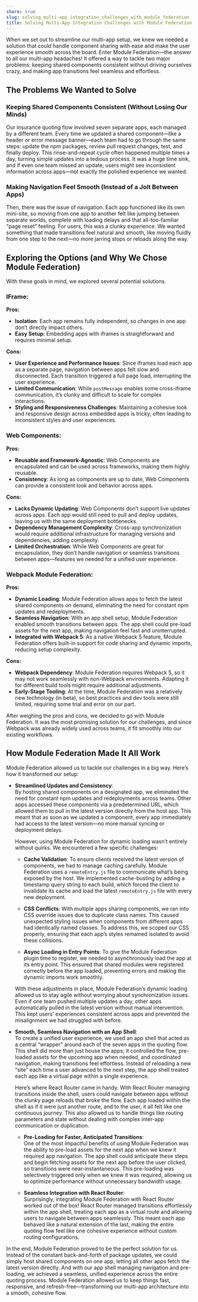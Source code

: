 ```yaml
---
share: true
slug: solving_multi-app_integration_challenges_with_module_federation
title: Solving Multi-App Integration Challenges with Module Federation
---
```

When we set out to streamline our multi-app setup, we knew we needed a solution that could handle component sharing with ease and make the user experience smooth across the board. Enter Module Federation—the answer to all our multi-app headaches! It offered a way to tackle two major problems: keeping shared components consistent without driving ourselves crazy, and making app transitions feel seamless and effortless.

## The Problems We Wanted to Solve

###  Keeping Shared Components Consistent (Without Losing Our Minds)

Our insurance quoting flow involved seven separate apps, each managed by a different team. Every time we updated a shared component—like a header or error message banner—each team had to go through the same steps: update the npm packages, review pull request changes, test, and finally deploy. This rinse-and-repeat cycle often happened multiple times a day, turning simple updates into a tedious process. It was a huge time sink, and if even one team missed an update, users might see inconsistent information across apps—not exactly the polished experience we wanted.

###  Making Navigation Feel Smooth (Instead of a Jolt Between Apps)

Then, there was the issue of navigation. Each app functioned like its own mini-site, so moving from one app to another felt like jumping between separate worlds, complete with loading delays and that all-too-familiar “page reset” feeling. For users, this was a clunky experience. We wanted something that made transitions feel natural and smooth, like moving fluidly from one step to the next—no more jarring stops or reloads along the way.

##  Exploring the Options (and Why We Chose Module Federation)

With these goals in mind, we explored several potential solutions.

### IFrame:

**Pros:**
- **Isolation**: Each app remains fully independent, so changes in one app don’t directly impact others.
- **Easy Setup**: Embedding apps with iframes is straightforward and requires minimal setup.

**Cons:**
- **User Experience and Performance Issues**: Since iframes load each app as a separate page, navigation between apps felt slow and disconnected. Each transition triggered a full page load, interrupting the user experience.
- **Limited Communication**: While `postMessage` enables some cross-iframe communication, it’s clunky and difficult to scale for complex interactions.
- **Styling and Responsiveness Challenges**: Maintaining a cohesive look and responsive design across embedded apps is tricky, often leading to inconsistent styles and user experiences.

### Web Components:

**Pros:**
- **Reusable and Framework-Agnostic**: Web Components are encapsulated and can be used across frameworks, making them highly reusable.
- **Consistency**: As long as components are up to date, Web Components can provide a consistent look and behavior across apps.

**Cons:**
- **Lacks Dynamic Updating**: Web Components don’t support live updates across apps. Each app would still need to pull and deploy updates, leaving us with the same deployment bottlenecks.
- **Dependency Management Complexity**: Cross-app synchronization would require additional infrastructure for managing versions and dependencies, adding complexity.
- **Limited Orchestration**: While Web Components are great for encapsulation, they don’t handle navigation or seamless transitions between apps—features we needed for a unified user experience.

### Webpack Module Federation:

**Pros:**
- **Dynamic Loading**: Module Federation allows apps to fetch the latest shared components on demand, eliminating the need for constant npm updates and redeployments.
- **Seamless Navigation**: With an app shell setup, Module Federation enabled smooth transitions between apps. The app shell could pre-load assets for the next app, making navigation feel fast and uninterrupted.
- **Integrated with Webpack 5**: As a native Webpack 5 feature, Module Federation offers built-in support for code sharing and dynamic imports, reducing setup complexity.

**Cons:**
- **Webpack Dependency**: Module Federation requires Webpack 5, so it may not work seamlessly with non-Webpack environments. Adapting it for different build tools might require additional adjustments.
- **Early-Stage Tooling**: At the time, Module Federation was a relatively new technology (in beta), so best practices and dev tools were still limited, requiring some trial and error on our part.

After weighing the pros and cons, we decided to go with Module Federation. It was the most promising solution for our challenges, and since Webpack was already widely used across teams, it fit smoothly into our existing workflows.

## How Module Federation Made It All Work

Module Federation allowed us to tackle our challenges in a big way. Here’s how it transformed our setup:

- **Streamlined Updates and Consistency**:  
  By hosting shared components on a designated app, we eliminated the need for constant npm updates and redeployments across teams. Other apps accessed these components via a predetermined URL, which allowed them to pull in the latest version directly from the host app. This meant that as soon as we updated a component, every app immediately had access to the latest version—no more manual syncing or deployment delays.

  However, using Module Federation for dynamic loading wasn’t entirely without quirks. We encountered a few specific challenges:

    - **Cache Validation**: To ensure clients received the latest version of components, we had to manage caching carefully. Module Federation uses a `remoteEntry.js` file to communicate what’s being exposed by the host. We implemented cache-busting by adding a timestamp query string to each build, which forced the client to invalidate its cache and load the latest `remoteEntry.js` file with every new deployment.

    - **CSS Conflicts**: With multiple apps sharing components, we ran into CSS override issues due to duplicate class names. This caused unexpected styling issues when components from different apps had identically named classes. To address this, we scoped our CSS properly, ensuring that each app’s styles remained isolated to avoid these collisions.

    - **Async Loading in Entry Points**: To give the Module Federation plugin time to register, we needed to asynchronously load the app at its entry point. This ensured that shared modules were registered correctly before the app loaded, preventing errors and making the dynamic imports work smoothly.

  With these adjustments in place, Module Federation’s dynamic loading allowed us to stay agile without worrying about synchronization issues. Even if one team pushed multiple updates a day, other apps automatically pulled in the latest version without manual intervention. This kept users’ experiences consistent across apps and prevented the misalignment we had struggled with before.

- **Smooth, Seamless Navigation with an App Shell**:  
  To create a unified user experience, we used an app shell that acted as a central “wrapper” around each of the seven apps in the quoting flow. This shell did more than just house the apps; it controlled the flow, pre-loaded assets for the upcoming app when needed, and coordinated navigation, making transitions feel effortless. Instead of reloading a new “site” each time a user advanced to the next step, the app shell treated each app like a virtual page within a single experience.

  Here’s where React Router came in handy. With React Router managing transitions inside the shell, users could navigate between apps without the clunky page reloads that broke the flow. Each app loaded within the shell as if it were just another route, and to the user, it all felt like one continuous journey. This also allowed us to handle things like routing parameters and state without dealing with complex inter-app communication or duplication.

    - **Pre-Loading for Faster, Anticipated Transitions**:  
      One of the most impactful benefits of using Module Federation was the ability to pre-load assets for the next app when we knew it required app navigation. The app shell could anticipate these steps and begin fetching assets for the next app before the user clicked, so transitions were near-instantaneous. This pre-loading was selectively triggered only when we knew it was required, allowing us to optimize performance without unnecessary bandwidth usage.

    - **Seamless Integration with React Router**:  
      Surprisingly, integrating Module Federation with React Router worked out of the box! React Router managed transitions effortlessly within the app shell, treating each app as a virtual route and allowing users to navigate between apps seamlessly. This meant each app behaved like a natural extension of the last, making the entire quoting flow feel like one cohesive experience without custom routing configurations.

In the end, Module Federation proved to be the perfect solution for us. Instead of the constant back-and-forth of package updates, we could simply host shared components on one app, letting all other apps fetch the latest version directly. And with our app shell managing navigation and pre-loading, we achieved a seamless, unified experience across the entire quoting process. Module Federation allowed us to keep things fast, responsive, and refresh-free—transforming our multi-app architecture into a smooth, cohesive flow.
